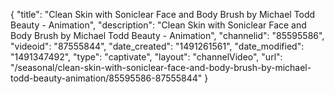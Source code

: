 {
    "title": "Clean Skin with Soniclear Face and Body Brush by Michael Todd Beauty - Animation",
    "description": "Clean Skin with Soniclear Face and Body Brush by Michael Todd Beauty - Animation",
    "channelid": "85595586",
    "videoid": "87555844",
    "date_created": "1491261561",
    "date_modified": "1491347492",
    "type": "captivate",
    "layout": "channelVideo",
    "url": "\/seasonal\/clean-skin-with-soniclear-face-and-body-brush-by-michael-todd-beauty-animation\/85595586-87555844"
}